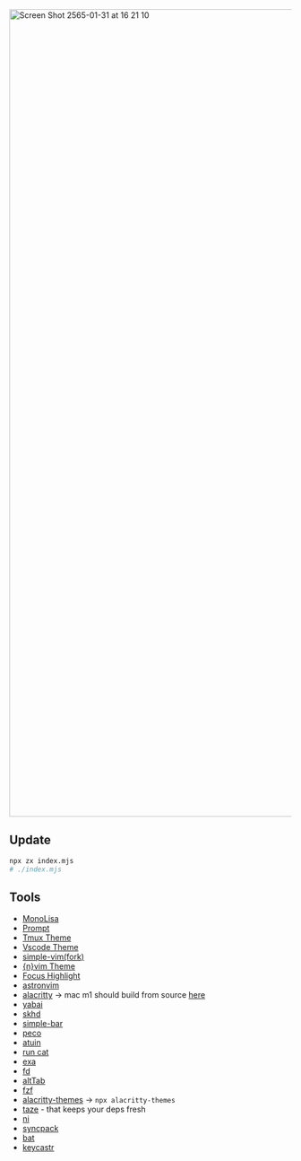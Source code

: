 <img width="1440" alt="Screen Shot 2565-01-31 at 16 21 10" src="https://user-images.githubusercontent.com/32437056/151768482-b53ca6bc-25b7-47f9-ba89-ba5dacde82df.png">

## Update 

```bash
npx zx index.mjs
# ./index.mjs
```

## Tools

- [MonoLisa](https://www.monolisa.dev/)
- [Prompt](https://github.com/starship/starship)
- [Tmux Theme](https://github.com/dracula/tmux)
- [Vscode Theme](https://marketplace.visualstudio.com/items?itemName=ngryman.codesandbox-theme)
- [simple-vim(fork)](https://github.com/jungai/vscode-simple-vim)
- [{n}vim Theme](https://github.com/Mofiqul/vscode.nvim)
- [Focus Highlight](https://github.com/dtinth/FocusHighlight.spoon)
- [astronvim](https://github.com/AstroNvim/AstroNvim)
- [alacritty](https://github.com/alacritty/alacritty) -> mac m1 should build from source [here](https://github.com/alacritty/alacritty/issues/5632#issuecomment-988049036)
- [yabai](https://github.com/koekeishiya/yabai)
- [skhd](https://github.com/koekeishiya/skhd)
- [simple-bar](https://github.com/Jean-Tinland/simple-bar)
- [peco](https://github.com/peco/peco)
- [atuin](https://github.com/ellie/atuin)
- [run cat](https://apps.apple.com/us/app/runcat/id1429033973?mt=12)
- [exa](https://github.com/ogham/exa)
- [fd](https://github.com/sharkdp/fd)
- [altTab](https://alt-tab-macos.netlify.app/)
- [fzf](https://github.com/junegunn/fzf#using-homebrew)
- [alacritty-themes](https://github.com/rajasegar/alacritty-themes) -> `npx alacritty-themes`
- [taze](https://github.com/antfu/taze) - that keeps your deps fresh
- [ni](https://github.com/antfu/ni)
- [syncpack](https://github.com/JamieMason/syncpack)
- [bat](https://github.com/sharkdp/bat)
- [keycastr](https://github.com/keycastr/keycastr)
